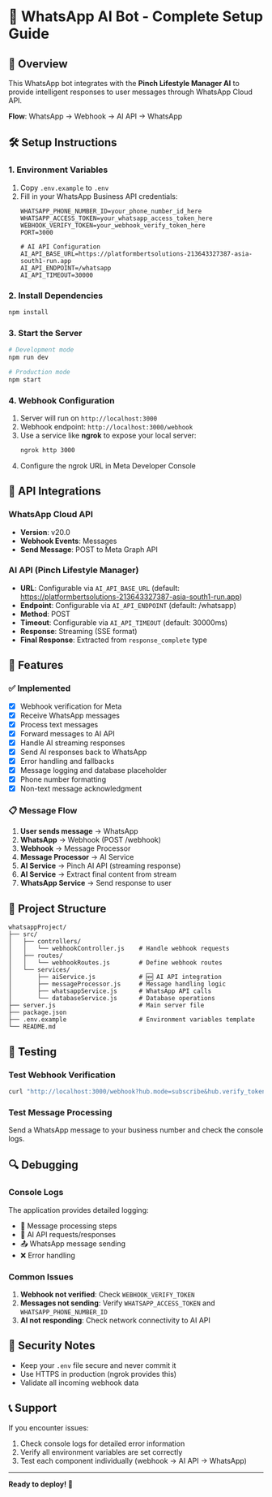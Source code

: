 # 📲 WhatsApp AI Bot - Complete Setup Guide

## 🎯 Overview
This WhatsApp bot integrates with the **Pinch Lifestyle Manager AI** to provide intelligent responses to user messages through WhatsApp Cloud API.

**Flow**: WhatsApp → Webhook → AI API → WhatsApp

## 🛠️ Setup Instructions

### 1. Environment Variables
1. Copy `.env.example` to `.env`
2. Fill in your WhatsApp Business API credentials:
   ```env
   WHATSAPP_PHONE_NUMBER_ID=your_phone_number_id_here
   WHATSAPP_ACCESS_TOKEN=your_whatsapp_access_token_here
   WEBHOOK_VERIFY_TOKEN=your_webhook_verify_token_here
   PORT=3000
   
   # AI API Configuration
   AI_API_BASE_URL=https://platformbertsolutions-213643327387-asia-south1-run.app
   AI_API_ENDPOINT=/whatsapp
   AI_API_TIMEOUT=30000
   ```

### 2. Install Dependencies
```bash
npm install
```

### 3. Start the Server
```bash
# Development mode
npm run dev

# Production mode
npm start
```

### 4. Webhook Configuration
1. Server will run on `http://localhost:3000`
2. Webhook endpoint: `http://localhost:3000/webhook`
3. Use a service like **ngrok** to expose your local server:
   ```bash
   ngrok http 3000
   ```
4. Configure the ngrok URL in Meta Developer Console

## 🔧 API Integrations

### WhatsApp Cloud API
- **Version**: v20.0
- **Webhook Events**: Messages
- **Send Message**: POST to Meta Graph API

### AI API (Pinch Lifestyle Manager)
- **URL**: Configurable via `AI_API_BASE_URL` (default: https://platformbertsolutions-213643327387-asia-south1-run.app)
- **Endpoint**: Configurable via `AI_API_ENDPOINT` (default: /whatsapp)
- **Method**: POST
- **Timeout**: Configurable via `AI_API_TIMEOUT` (default: 30000ms)
- **Response**: Streaming (SSE format)
- **Final Response**: Extracted from `response_complete` type

## 🚀 Features

### ✅ Implemented
- [x] Webhook verification for Meta
- [x] Receive WhatsApp messages
- [x] Process text messages
- [x] Forward messages to AI API
- [x] Handle AI streaming responses
- [x] Send AI responses back to WhatsApp
- [x] Error handling and fallbacks
- [x] Message logging and database placeholder
- [x] Phone number formatting
- [x] Non-text message acknowledgment

### 📋 Message Flow
1. **User sends message** → WhatsApp
2. **WhatsApp** → Webhook (POST /webhook)
3. **Webhook** → Message Processor
4. **Message Processor** → AI Service
5. **AI Service** → Pinch AI API (streaming response)
6. **AI Service** → Extract final content from stream
7. **WhatsApp Service** → Send response to user

## 📁 Project Structure
```
whatsappProject/
├── src/
│   ├── controllers/
│   │   └── webhookController.js    # Handle webhook requests
│   ├── routes/
│   │   └── webhookRoutes.js        # Define webhook routes
│   └── services/
│       ├── aiService.js            # 🆕 AI API integration
│       ├── messageProcessor.js     # Message handling logic
│       ├── whatsappService.js      # WhatsApp API calls
│       └── databaseService.js      # Database operations
├── server.js                       # Main server file
├── package.json
├── .env.example                    # Environment variables template
└── README.md
```

## 🧪 Testing

### Test Webhook Verification
```bash
curl "http://localhost:3000/webhook?hub.mode=subscribe&hub.verify_token=YOUR_VERIFY_TOKEN&hub.challenge=TEST_CHALLENGE"
```

### Test Message Processing
Send a WhatsApp message to your business number and check the console logs.

## 🔍 Debugging

### Console Logs
The application provides detailed logging:
- 🔄 Message processing steps
- 🤖 AI API requests/responses
- 📤 WhatsApp message sending
- ❌ Error handling

### Common Issues
1. **Webhook not verified**: Check `WEBHOOK_VERIFY_TOKEN`
2. **Messages not sending**: Verify `WHATSAPP_ACCESS_TOKEN` and `WHATSAPP_PHONE_NUMBER_ID`
3. **AI not responding**: Check network connectivity to AI API

## 🔐 Security Notes
- Keep your `.env` file secure and never commit it
- Use HTTPS in production (ngrok provides this)
- Validate all incoming webhook data

## 📞 Support
If you encounter issues:
1. Check console logs for detailed error information
2. Verify all environment variables are set correctly
3. Test each component individually (webhook → AI API → WhatsApp)

---
**Ready to deploy! 🚀**